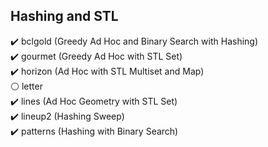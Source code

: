 ## Hashing and STL
:heavy_check_mark: bclgold (Greedy Ad Hoc and Binary Search with Hashing) <br>
:heavy_check_mark: gourmet (Greedy Ad Hoc with STL Set) <br>
:heavy_check_mark: horizon (Ad Hoc with STL Multiset and Map) <br>
:white_circle: letter <br>
:heavy_check_mark: lines (Ad Hoc Geometry with STL Set) <br>
:heavy_check_mark: lineup2 (Hashing Sweep)  <br>
:heavy_check_mark: patterns (Hashing with Binary Search)
